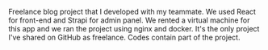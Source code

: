 Freelance blog project that I developed with my teammate. We used React for front-end and Strapi for admin panel. We rented a virtual machine for this app and we ran the project using nginx and docker. It's the only project I've shared on GitHub as freelance. Codes contain part of the project.

